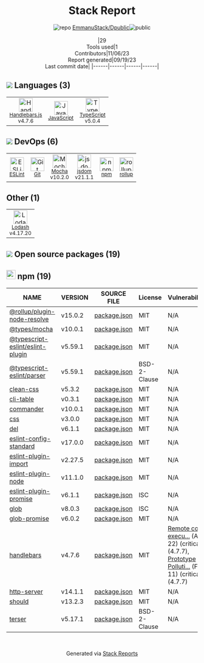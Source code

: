 <!--
--- Readme.md Snippet without images Start ---
## Tech Stack
EmmanuStack/Dpublic is built on the following main stack:
- [Mocha](http://mochajs.org/) – Javascript Testing Framework
- [Handlebars.js](http://handlebarsjs.com/) – Templating Languages & Extensions
- [JavaScript](https://developer.mozilla.org/en-US/docs/Web/JavaScript) – Languages
- [TypeScript](http://www.typescriptlang.org) – Languages
- [Lodash](https://lodash.com) – Javascript Utilities & Libraries
- [ESLint](http://eslint.org/) – Code Review
- [rollup](http://rollupjs.org/) – JS Build Tools / JS Task Runners
- [jsdom](https://github.com/jsdom/jsdom) – Headless Browsers

Full tech stack [here](/tech.md)
--- Readme.md Snippet without images End ---

--- Readme.md Snippet with images Start ---
## Tech Stack
EmmanuStack/Dpublic is built on the following main stack:
- <img width='25' height='25' src='https://img.stackshare.io/service/832/mocha.png' alt='Mocha'/> [Mocha](http://mochajs.org/) – Javascript Testing Framework
- <img width='25' height='25' src='https://img.stackshare.io/service/1143/Handlebars.png' alt='Handlebars.js'/> [Handlebars.js](http://handlebarsjs.com/) – Templating Languages & Extensions
- <img width='25' height='25' src='https://img.stackshare.io/service/1209/javascript.jpeg' alt='JavaScript'/> [JavaScript](https://developer.mozilla.org/en-US/docs/Web/JavaScript) – Languages
- <img width='25' height='25' src='https://img.stackshare.io/service/1612/bynNY5dJ.jpg' alt='TypeScript'/> [TypeScript](http://www.typescriptlang.org) – Languages
- <img width='25' height='25' src='https://img.stackshare.io/service/2438/lodash.png' alt='Lodash'/> [Lodash](https://lodash.com) – Javascript Utilities & Libraries
- <img width='25' height='25' src='https://img.stackshare.io/service/3337/Q4L7Jncy.jpg' alt='ESLint'/> [ESLint](http://eslint.org/) – Code Review
- <img width='25' height='25' src='https://img.stackshare.io/service/4423/zE8RTn9E_400x400.jpg' alt='rollup'/> [rollup](http://rollupjs.org/) – JS Build Tools / JS Task Runners
- <img width='25' height='25' src='https://img.stackshare.io/service/7054/preview.jpeg' alt='jsdom'/> [jsdom](https://github.com/jsdom/jsdom) – Headless Browsers

Full tech stack [here](/tech.md)
--- Readme.md Snippet with images End ---
-->
<div align="center">

# Stack Report
![](https://img.stackshare.io/repo.svg "repo") [EmmanuStack/Dpublic](https://github.com/EmmanuStack/Dpublic)![](https://img.stackshare.io/public_badge.svg "public")
<br/><br/>
|29<br/>Tools used|1<br/>Contributors|11/06/23 <br/>Report generated|09/19/23<br/>Last commit date|
|------|------|------|------|
</div>

## <img src='https://img.stackshare.io/languages.svg'/> Languages (3)
<table><tr>
  <td align='center'>
  <img width='36' height='36' src='https://img.stackshare.io/service/1143/Handlebars.png' alt='Handlebars.js'>
  <br>
  <sub><a href="http://handlebarsjs.com/">Handlebars.js</a></sub>
  <br>
  <sub>v4.7.6</sub>
</td>

<td align='center'>
  <img width='36' height='36' src='https://img.stackshare.io/service/1209/javascript.jpeg' alt='JavaScript'>
  <br>
  <sub><a href="https://developer.mozilla.org/en-US/docs/Web/JavaScript">JavaScript</a></sub>
  <br>
  <sub></sub>
</td>

<td align='center'>
  <img width='36' height='36' src='https://img.stackshare.io/service/1612/bynNY5dJ.jpg' alt='TypeScript'>
  <br>
  <sub><a href="http://www.typescriptlang.org">TypeScript</a></sub>
  <br>
  <sub>v5.0.4</sub>
</td>

</tr>
</table>

## <img src='https://img.stackshare.io/devops.svg'/> DevOps (6)
<table><tr>
  <td align='center'>
  <img width='36' height='36' src='https://img.stackshare.io/service/3337/Q4L7Jncy.jpg' alt='ESLint'>
  <br>
  <sub><a href="http://eslint.org/">ESLint</a></sub>
  <br>
  <sub></sub>
</td>

<td align='center'>
  <img width='36' height='36' src='https://img.stackshare.io/service/1046/git.png' alt='Git'>
  <br>
  <sub><a href="http://git-scm.com/">Git</a></sub>
  <br>
  <sub></sub>
</td>

<td align='center'>
  <img width='36' height='36' src='https://img.stackshare.io/service/832/mocha.png' alt='Mocha'>
  <br>
  <sub><a href="http://mochajs.org/">Mocha</a></sub>
  <br>
  <sub>v10.2.0</sub>
</td>

<td align='center'>
  <img width='36' height='36' src='https://img.stackshare.io/service/7054/preview.jpeg' alt='jsdom'>
  <br>
  <sub><a href="https://github.com/jsdom/jsdom">jsdom</a></sub>
  <br>
  <sub>v21.1.1</sub>
</td>

<td align='center'>
  <img width='36' height='36' src='https://img.stackshare.io/service/1120/lejvzrnlpb308aftn31u.png' alt='npm'>
  <br>
  <sub><a href="https://www.npmjs.com/">npm</a></sub>
  <br>
  <sub></sub>
</td>

<td align='center'>
  <img width='36' height='36' src='https://img.stackshare.io/service/4423/zE8RTn9E_400x400.jpg' alt='rollup'>
  <br>
  <sub><a href="http://rollupjs.org/">rollup</a></sub>
  <br>
  <sub></sub>
</td>

</tr>
</table>

## Other (1)
<table><tr>
  <td align='center'>
  <img width='36' height='36' src='https://img.stackshare.io/service/2438/lodash.png' alt='Lodash'>
  <br>
  <sub><a href="https://lodash.com">Lodash</a></sub>
  <br>
  <sub>v4.17.20</sub>
</td>

</tr>
</table>


## <img src='https://img.stackshare.io/group.svg' /> Open source packages (19)</h2>

## <img width='24' height='24' src='https://img.stackshare.io/service/1120/lejvzrnlpb308aftn31u.png'/> npm (19)

|NAME|VERSION|SOURCE FILE|License|Vulnerabilities|
|------|------|------|------|------|
|[@rollup/plugin-node-resolve](https://github.com/rollup/plugins/tree/master/packages/node-resolve/)|v15.0.2|[package.json](https://github.com/EmmanuStack/Dpublic/blob/main/package.json)|MIT|N/A|
|[@types/mocha](http://definitelytyped.org/)|v10.0.1|[package.json](https://github.com/EmmanuStack/Dpublic/blob/main/package.json)|MIT|N/A|
|[@typescript-eslint/eslint-plugin](https://github.com/typescript-eslint/typescript-eslint)|v5.59.1|[package.json](https://github.com/EmmanuStack/Dpublic/blob/main/package.json)|MIT|N/A|
|[@typescript-eslint/parser](https://github.com/typescript-eslint/typescript-eslint)|v5.59.1|[package.json](https://github.com/EmmanuStack/Dpublic/blob/main/package.json)|BSD-2-Clause|N/A|
|[clean-css](https://github.com/jakubpawlowicz/clean-css)|v5.3.2|[package.json](https://github.com/EmmanuStack/Dpublic/blob/main/package.json)|MIT|N/A|
|[cli-table](https://github.com/Automattic/cli-table)|v0.3.1|[package.json](https://github.com/EmmanuStack/Dpublic/blob/main/package.json)|MIT|N/A|
|[commander](https://github.com/tj/commander.js)|v10.0.1|[package.json](https://github.com/EmmanuStack/Dpublic/blob/main/package.json)|MIT|N/A|
|[css](https://github.com/reworkcss/css)|v3.0.0|[package.json](https://github.com/EmmanuStack/Dpublic/blob/main/package.json)|MIT|N/A|
|[del](https://github.com/sindresorhus/del)|v6.1.1|[package.json](https://github.com/EmmanuStack/Dpublic/blob/main/package.json)|MIT|N/A|
|[eslint-config-standard](https://github.com/standard/eslint-config-standard)|v17.0.0|[package.json](https://github.com/EmmanuStack/Dpublic/blob/main/package.json)|MIT|N/A|
|[eslint-plugin-import](https://github.com/benmosher/eslint-plugin-import)|v2.27.5|[package.json](https://github.com/EmmanuStack/Dpublic/blob/main/package.json)|MIT|N/A|
|[eslint-plugin-node](https://github.com/mysticatea/eslint-plugin-node)|v11.1.0|[package.json](https://github.com/EmmanuStack/Dpublic/blob/main/package.json)|MIT|N/A|
|[eslint-plugin-promise](https://github.com/xjamundx/eslint-plugin-promise)|v6.1.1|[package.json](https://github.com/EmmanuStack/Dpublic/blob/main/package.json)|ISC|N/A|
|[glob](https://github.com/isaacs/node-glob)|v8.0.3|[package.json](https://github.com/EmmanuStack/Dpublic/blob/main/package.json)|ISC|N/A|
|[glob-promise](https://github.com/ahmadnassri/glob-promise)|v6.0.2|[package.json](https://github.com/EmmanuStack/Dpublic/blob/main/package.json)|MIT|N/A|
|[handlebars](http://www.handlebarsjs.com/)|v4.7.6|[package.json](https://github.com/EmmanuStack/Dpublic/blob/main/package.json)|MIT|[Remote code execu...](https://github.com/advisories/GHSA-f2jv-r9rf-7988) (Aug 22) (critical) (4.7.7), <br/>[Prototype Polluti...](https://github.com/advisories/GHSA-765h-qjxv-5f44) (Feb 11) (critical) (4.7.7)|
|[http-server](https://github.com/http-party/http-server)|v14.1.1|[package.json](https://github.com/EmmanuStack/Dpublic/blob/main/package.json)|MIT|N/A|
|[should](https://github.com/shouldjs/should.js)|v13.2.3|[package.json](https://github.com/EmmanuStack/Dpublic/blob/main/package.json)|MIT|N/A|
|[terser](https://terser.org)|v5.17.1|[package.json](https://github.com/EmmanuStack/Dpublic/blob/main/package.json)|BSD-2-Clause|N/A|

<br/>
<div align='center'>

Generated via [Stack Reports](https://stackshare.io/stack-report)
